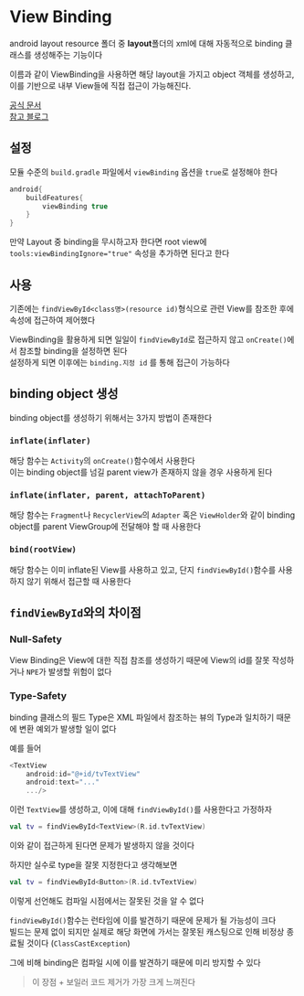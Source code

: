 # View Binding
android layout resource 폴더 중 **layout**폴더의 xml에 대해 자동적으로 binding 클래스를 생성해주는 기능이다     

이름과 같이 ViewBinding을 사용하면 해당 layout을 가지고 object 객체를 생성하고, 이를 기반으로 내부 View들에 직접 접근이 가능해진다.

[공식 문서](https://developer.android.com/topic/libraries/view-binding?hl=ko)       
[참고 블로그](https://medium.com/androiddevelopers/use-view-binding-to-replace-findviewbyid-c83942471fc)

## 설정
모듈 수준의 `build.gradle` 파일에서 `viewBinding` 옵션을 `true`로 설정해야 한다

```kotlin
android{
    buildFeatures{
        viewBinding true
    }
}
```

만약 Layout 중 binding을 무시하고자 한다면 root view에 `tools:viewBindingIgnore="true"` 속성을 추가하면 된다고 한다

## 사용
기존에는 `findViewById<class명>(resource id)`형식으로 관련 View를 참조한 후에 속성에 접근하여 제어했다      

ViewBinding을 활용하게 되면 일일이 `findViewById`로 접근하지 않고 `onCreate()`에서 참조할 binding을 설정하면 된다     
설정하게 되면 이후에는 `binding.지정 id` 를 통해 접근이 가능하다        

## binding object 생성
binding object를 생성하기 위해서는 3가지 방법이 존재한다        

### `inflate(inflater)`
해당 함수는 `Activity`의 `onCreate()`함수에서 사용한다      
이는 binding object를 넘길 parent view가 존재하지 않을 경우 사용하게 된다       

### `inflate(inflater, parent, attachToParent)`
해당 함수는 `Fragment`나 `RecyclerView`의 `Adapter` 혹은 `ViewHolder`와 같이 binding object를 parent ViewGroup에 전달해야 할 때 사용한다

### `bind(rootView)`
해당 함수는 이미 inflate된 View를 사용하고 있고, 단지 `findViewById()`함수를 사용하지 않기 위해서 접근할 때 사용한다        

## `findViewById`와의 차이점
### Null-Safety
View Binding은 View에 대한 직접 참조를 생성하기 때문에 View의 id를 잘못 작성하거나 `NPE`가 발생할 위험이 없다       

### Type-Safety
binding 클래스의 필드 Type은 XML 파일에서 참조하는 뷰의 Type과 일치하기 때문에 변환 예외가 발생할 일이 없다

예를 들어
```kotlin
<TextView 
    android:id="@+id/tvTextView"
    android:text="..."
    .../>
```
이런 `TextView`를 생성하고, 이에 대해 `findViewById()`를 사용한다고 가정하자

```kotlin
val tv = findViewById<TextView>(R.id.tvTextView)
```
이와 같이 접근하게 된다면 문제가 발생하지 않을 것이다       

하지만 실수로 type을 잘못 지정한다고 생각해보면
```kotlin
val tv = findViewById<Button>(R.id.tvTextView)
```
이렇게 선언해도 컴파일 시점에서는 잘못된 것을 알 수 없다        

`findViewById()`함수는 런타임에 이를 발견하기 때문에 문제가 될 가능성이 크다        
빌드는 문제 없이 되지만 실제로 해당 화면에 가서는 잘못된 캐스팅으로 인해 비정상 종료될 것이다 (`ClassCastException`)

그에 비해 binding은 컴파일 시에 이를 발견하기 때문에 미리 방지할 수 있다

> 이 장점 + 보일러 코드 제거가 가장 크게 느껴진다